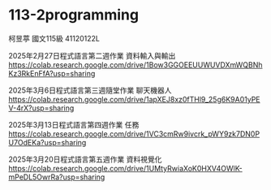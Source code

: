 # 113-2programming
柯昱葶 國文115級 41120122L

2025年2月27日程式語言第二週作業 資料輸入與輸出
https://colab.research.google.com/drive/1Bow3GGOEEUUWUVDXmWQBNhKz3RkEnFfA?usp=sharing

2025年3月6日程式語言第三週隨堂作業 聊天機器人
https://colab.research.google.com/drive/1apXEJ8xz0fTHl9_25g6K9A01yPEV-4rX?usp=sharing

2025年3月13日程式語言第四週作業 任務
https://colab.research.google.com/drive/1VC3cmRw9ivcrk_pWY9zk7DN0PU7OdEKa?usp=sharing

2025年3月20日程式語言第五週作業 資料視覺化
https://colab.research.google.com/drive/1UMtyRwiaXoK0HXV4OWlK-mPeDL5OwrRa?usp=sharing

